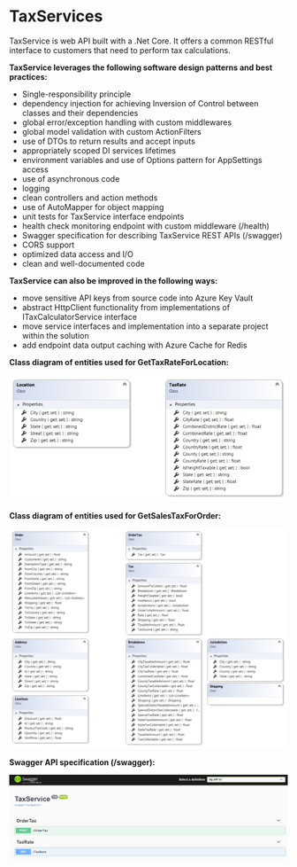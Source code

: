 # TaxServices

TaxService is web API built with a .Net Core. It offers a common RESTful interface to customers that need to perform tax calculations. 

**TaxService leverages the following software design patterns and best practices:**

 - Single-responsibility principle
 - dependency injection for achieving Inversion of Control between classes and their dependencies
 - global error/exception handling with custom middlewares
 - global model validation with custom ActionFilters
 - use of DTOs to return results and accept inputs
 - appropriately scoped DI services lifetimes
 - environment variables and use of Options pattern for AppSettings access
 - use of asynchronous code 
 - logging
 - clean controllers and action methods
 - use of AutoMapper for object mapping 
 - unit tests for TaxService interface endpoints
 - health check monitoring endpoint with custom middleware (/health)
 - Swagger specification for describing TaxService REST APIs (/swagger)
 - CORS support
 - optimized data access and I/O
 - clean and well-documented code

**TaxService can also be improved in the following ways:**

 - move sensitive API keys from source code into Azure Key Vault
 - abstract HttpClient functionality from implementations of ITaxCalculatorService interface
 - move service interfaces and implementation into a separate project within the solution
 - add endpoint data output caching with Azure Cache for Redis

**Class diagram of entities used for GetTaxRateForLocation:**

![alt text](https://github.com/igor-geyvandov/TaxCalculatorApi/blob/master/Images/ClassDiagram-TaxRateEntities.jpg?raw=true)


**Class diagram of entities used for GetSalesTaxForOrder:**

![alt text](https://github.com/igor-geyvandov/TaxCalculatorApi/blob/master/Images/ClassDiagram-OrderTaxEntities.jpg?raw=true)



**Swagger API specification (/swagger):**

![alt text](https://github.com/igor-geyvandov/TaxCalculatorApi/blob/master/Images/SwaggerSpec.jpg?raw=true)


